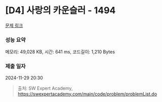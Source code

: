 # [D4] 사랑의 카운슬러 - 1494 

[문제 링크](https://swexpertacademy.com/main/code/problem/problemDetail.do?contestProbId=AV2b_WPaAEIBBASw) 

### 성능 요약

메모리: 49,028 KB, 시간: 641 ms, 코드길이: 1,210 Bytes

### 제출 일자

2024-11-29 20:30



> 출처: SW Expert Academy, https://swexpertacademy.com/main/code/problem/problemList.do